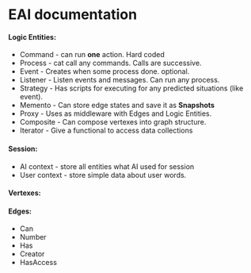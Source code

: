 # EAI documentation

#### Logic Entities:

- Command - can run **one** action. Hard coded
- Process - cat call any commands. Calls are successive.
- Event - Creates when some process done. optional.
- Listener - Listen events and messages. Can run any process.
- Strategy - Has scripts for executing for any predicted situations (like event).
- Memento - Can store edge states and save it as **Snapshots**
- Proxy - Uses as middleware with Edges and Logic Entities.
- Composite - Can compose vertexes into graph structure.
- Iterator - Give a functional to access data collections

#### Session:

- AI context - store all entities what AI used for session
- User context - store simple data about user words.

#### Vertexes:

#### Edges:

- Can
- Number
- Has
- Creator
- HasAccess

